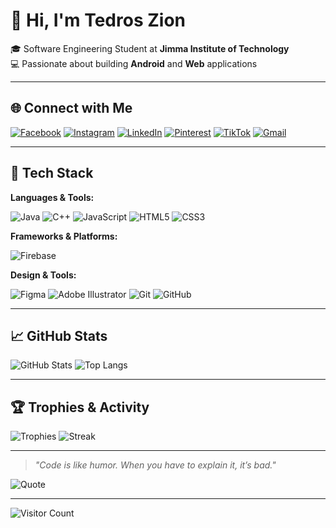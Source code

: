 # 👋 Hi, I'm Tedros Zion

🎓 Software Engineering Student at **Jimma Institute of Technology**  
💻 Passionate about building **Android** and **Web** applications

---

## 🌐 Connect with Me

[![Facebook](https://img.shields.io/badge/Facebook-1877F2?style=flat&logo=facebook&logoColor=white)](https://facebook.com/SeriousRas)
[![Instagram](https://img.shields.io/badge/Instagram-E4405F?style=flat&logo=instagram&logoColor=white)](https://instagram.com/SeriousRas)
[![LinkedIn](https://img.shields.io/badge/LinkedIn-0077B5?style=flat&logo=linkedin&logoColor=white)](https://linkedin.com/in/SeriousRas)
[![Pinterest](https://img.shields.io/badge/Pinterest-E60023?style=flat&logo=pinterest&logoColor=white)](https://pinterest.com/SeriousRas)
[![TikTok](https://img.shields.io/badge/TikTok-000000?style=flat&logo=tiktok&logoColor=white)](https://tiktok.com/@SeriousRas)
[![Gmail](https://img.shields.io/badge/Email-D14836?style=flat&logo=gmail&logoColor=white)](mailto:tedroszion@gmail.com)

---

## 🚀 Tech Stack

**Languages & Tools:**

![Java](https://img.shields.io/badge/Java-%23ED8B00?style=flat&logo=openjdk&logoColor=white)
![C++](https://img.shields.io/badge/C++-00599C?style=flat&logo=c%2B%2B&logoColor=white)
![JavaScript](https://img.shields.io/badge/JavaScript-F7DF1E?style=flat&logo=javascript&logoColor=black)
![HTML5](https://img.shields.io/badge/HTML5-E34F26?style=flat&logo=html5&logoColor=white)
![CSS3](https://img.shields.io/badge/CSS3-1572B6?style=flat&logo=css3&logoColor=white)

**Frameworks & Platforms:**

![Firebase](https://img.shields.io/badge/Firebase-039BE5?style=flat&logo=firebase&logoColor=white)

**Design & Tools:**

![Figma](https://img.shields.io/badge/Figma-F24E1E?style=flat&logo=figma&logoColor=white)
![Adobe Illustrator](https://img.shields.io/badge/Illustrator-FF9A00?style=flat&logo=adobeillustrator&logoColor=white)
![Git](https://img.shields.io/badge/Git-F05033?style=flat&logo=git&logoColor=white)
![GitHub](https://img.shields.io/badge/GitHub-181717?style=flat&logo=github&logoColor=white)

---

## 📈 GitHub Stats

![GitHub Stats](https://github-readme-stats.vercel.app/api?username=SeriousRasCode&show_icons=true&theme=tokyonight)
![Top Langs](https://github-readme-stats.vercel.app/api/top-langs/?username=SeriousRasCode&layout=compact&theme=tokyonight)

---

## 🏆 Trophies & Activity

![Trophies](https://github-profile-trophy.vercel.app/?username=SeriousRasCode&theme=algolia&margin-w=6)
![Streak](https://github-readme-streak-stats.herokuapp.com/?user=SeriousRasCode&theme=tokyonight)

---

> _"Code is like humor. When you have to explain it, it’s bad."_

![Quote](https://quotes-github-readme.vercel.app/api?type=horizontal&theme=tokyonight)

---

![Visitor Count](https://visitcount.itsvg.in/api?id=SeriousRasCode&icon=0&color=0)

